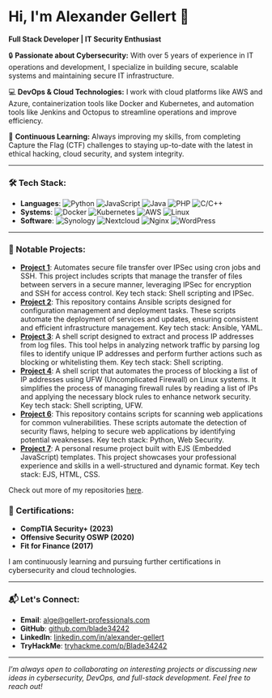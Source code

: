 # Hi, I'm Alexander Gellert 👋

**Full Stack Developer | IT Security Enthusiast**

🔒 **Passionate about Cybersecurity:** With over 5 years of experience in IT operations and development, I specialize in building secure, scalable systems and maintaining secure IT infrastructure.

💻 **DevOps & Cloud Technologies:** I work with cloud platforms like AWS and Azure, containerization tools like Docker and Kubernetes, and automation tools like Jenkins and Octopus to streamline operations and improve efficiency.

🎯 **Continuous Learning:** Always improving my skills, from completing Capture the Flag (CTF) challenges to staying up-to-date with the latest in ethical hacking, cloud security, and system integrity.

---

### 🛠 Tech Stack:
- **Languages**: ![Python](https://img.shields.io/badge/-Python-3776AB?logo=python&logoColor=white&style=flat) ![JavaScript](https://img.shields.io/badge/-JavaScript-F7DF1E?logo=javascript&logoColor=black&style=flat) ![Java](https://img.shields.io/badge/-Java-007396?logo=java&logoColor=white&style=flat) ![PHP](https://img.shields.io/badge/-PHP-777BB4?logo=php&logoColor=white&style=flat) ![C/C++](https://img.shields.io/badge/-C/C++-00599C?logo=c&logoColor=white&style=flat)
- **Systems**: ![Docker](https://img.shields.io/badge/-Docker-2496ED?logo=docker&logoColor=white&style=flat) ![Kubernetes](https://img.shields.io/badge/-Kubernetes-326CE5?logo=kubernetes&logoColor=white&style=flat) ![AWS](https://img.shields.io/badge/-AWS-232F3E?logo=amazon-aws&logoColor=white&style=flat) ![Linux](https://img.shields.io/badge/-Linux-FCC624?logo=linux&logoColor=black&style=flat)
- **Software**: ![Synology](https://img.shields.io/badge/-Synology-B5B5B6?logo=synology&logoColor=white&style=flat) ![Nextcloud](https://img.shields.io/badge/-Nextcloud-0082C9?logo=nextcloud&logoColor=white&style=flat) ![Nginx](https://img.shields.io/badge/-Nginx-009639?logo=nginx&logoColor=white&style=flat) ![WordPress](https://img.shields.io/badge/-WordPress-21759B?logo=wordpress&logoColor=white&style=flat)
  
---

### 🚀 Notable Projects:
- **[Project 1](https://github.com/blade34242/ipsec-cron-SSH-FileTransfer)**: Automates secure file transfer over IPSec using cron jobs and SSH. This project includes scripts that manage the transfer of files between servers in a secure manner, leveraging IPSec for encryption and SSH for access control. Key tech stack: Shell scripting and IPSec.
- **[Project 2](https://github.com/blade34242/ansible2)**: This repository contains Ansible scripts designed for configuration management and deployment tasks. These scripts automate the deployment of services and updates, ensuring consistent and efficient infrastructure management. Key tech stack: Ansible, YAML.
- **[Project 3](https://github.com/blade34242/Process-IP-addresses-from-a-log-file)**: A shell script designed to extract and process IP addresses from log files. This tool helps in analyzing network traffic by parsing log files to identify unique IP addresses and perform further actions such as blocking or whitelisting them. Key tech stack: Shell scripting.
- **[Project 4](https://github.com/blade34242/ufw-ip-list-block)**: A shell script that automates the process of blocking a list of IP addresses using UFW (Uncomplicated Firewall) on Linux systems. It simplifies the process of managing firewall rules by reading a list of IPs and applying the necessary block rules to enhance network security. Key tech stack: Shell scripting, UFW.
- **[Project 6](https://github.com/blade34242/WebVulnScannerScripts)**: This repository contains scripts for scanning web applications for common vulnerabilities. These scripts automate the detection of security flaws, helping to secure web applications by identifying potential weaknesses. Key tech stack: Python, Web Security.
- **[Project 7](https://github.com/blade34242/my-resume2)**: A personal resume project built with EJS (Embedded JavaScript) templates. This project showcases your professional experience and skills in a well-structured and dynamic format. Key tech stack: EJS, HTML, CSS.

Check out more of my repositories [here](https://github.com/yourusername?tab=repositories).

### 🏅 Certifications:
- **CompTIA Security+ (2023)**
- **Offensive Security OSWP (2020)**
- **Fit for Finance (2017)**

I am continuously learning and pursuing further certifications in cybersecurity and cloud technologies.

---

### 📬 Let's Connect:
- **Email**: [alge@gellert-professionals.com](mailto:alge@gellert-professionals.com)
- **GitHub**: [github.com/blade34242](https://github.com/blade34242)
- **LinkedIn**: [linkedin.com/in/alexander-gellert](https://ch.linkedin.com/in/alexander-gellert-03a692144)
- **TryHackMe**: [tryhackme.com/p/Blade34242](https://tryhackme.com/p/Blade34242)

---

*I’m always open to collaborating on interesting projects or discussing new ideas in cybersecurity, DevOps, and full-stack development. Feel free to reach out!*
